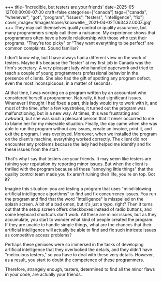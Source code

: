 +++
title='Incredible, but testers are your friends'
date=2025-05-12T00:00:00-07:00
draft=false
categories=["canada"]
tags=["canada", "whenever", "got", "program", "issues", "testers", "intelligence", "fix"]
cover_image='/images/cover/knoxwelle__2021-04-02T063432.000Z.jpg'
+++
They may call themselves quality control or quality assurance, but many programmers simply call them a nuisance. My experience shows that programmers often have a hostile relationship with those who test their programs. "They're too picky" or "They want everything to be perfect" are common complaints. Sound familiar?

I don't know why, but I have always had a different view on the work of testers. Maybe it's because the "tester" at my first job in Canada was the firm's secretary. A very pleasant lady who handled paperwork and tried to teach a couple of young programmers professional behavior in the presence of clients. She also had the gift of spotting any program defect, even the most inconspicuous, in a matter of seconds.

At that time, I was working on a program written by an accountant who considered herself a programmer. Naturally, it had significant issues. Whenever I thought I had fixed a part, this lady would try to work with it, and most of the time, after a few keystrokes, it turned out the program was malfunctioning, but in a new way. At times, this was frustrating and awkward, but she was such a pleasant person that it never occurred to me to blame her for my miserable situation. Finally, the day came when she was able to run the program without any issues, create an invoice, print it, and exit the program. I was overjoyed. Moreover, when we installed the program on the client's machine, everything worked correctly. The client did not encounter any problems because the lady had helped me identify and fix these issues from the start.

That's why I say that testers are your friends. It may seem like testers are ruining your reputation by reporting minor issues. But when the client is thrilled with the program because all those "annoying little things" that the quality control team made you fix aren't ruining their life, you're on top. Got it?

Imagine this situation: you are testing a program that uses "mind-blowing artificial intelligence algorithms" to find and fix concurrency issues. You run the program and find that the word "intelligence" is misspelled on the splash screen. A bit of a bad omen, but it's just a typo, right? Then it turns out that the setup screen offers checkboxes instead of radio buttons, and some keyboard shortcuts don't work. All these are minor issues, but as they accumulate, you start to wonder what kind of people created the program. If they are unable to handle simple things, what are the chances that their artificial intelligence will actually be able to find and fix such intricate issues as competitive access problems?

Perhaps these geniuses were so immersed in the tasks of developing artificial intelligence that they overlooked the details, and they didn't have "meticulous testers," so you have to deal with these very details. However, as a result, you start to doubt the competence of these programmers.

Therefore, strangely enough, testers, determined to find all the minor flaws in your code, are actually your friends.